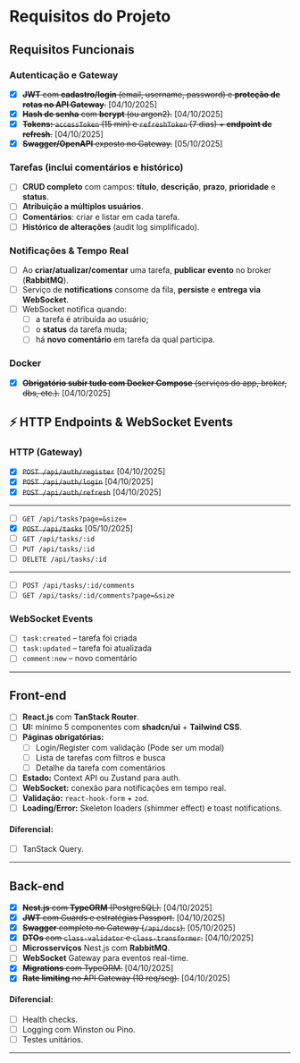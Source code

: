# Requisitos do Projeto

## Requisitos Funcionais

### Autenticação e Gateway

- [x] ~~**JWT** com **cadastro/login** (email, username, password) e **proteção de rotas no API Gateway**.~~ [04/10/2025]
- [x] ~~**Hash de senha** com **bcrypt** (ou argon2).~~ [04/10/2025]
- [x] ~~**Tokens:** `accessToken` (15 min) e `refreshToken` (7 dias) + **endpoint de refresh**.~~ [04/10/2025]
- [x] ~~**Swagger/OpenAPI** exposto no Gateway.~~ [05/10/2025]

### Tarefas (inclui comentários e histórico)

- [ ] **CRUD completo** com campos: **título**, **descrição**, **prazo**, **prioridade** e **status**.
- [ ] **Atribuição a múltiplos usuários**.
- [ ] **Comentários**: criar e listar em cada tarefa.
- [ ] **Histórico de alterações** (audit log simplificado).

### Notificações & Tempo Real

- [ ] Ao **criar/atualizar/comentar** uma tarefa, **publicar evento** no broker (**RabbitMQ**).
- [ ] Serviço de **notifications** consome da fila, **persiste** e **entrega via WebSocket**.
- [ ] WebSocket notifica quando:
    - [ ] a tarefa é atribuída ao usuário;
    - [ ] o **status** da tarefa muda;
    - [ ] há **novo comentário** em tarefa da qual participa.

### Docker

- [x] ~~**Obrigatório subir tudo com Docker Compose** (serviços do app, broker, dbs, etc.).~~ [04/10/2025]

## ⚡ HTTP Endpoints & WebSocket Events

### HTTP (Gateway)

- [x] ~~`POST /api/auth/register`~~ [04/10/2025]
- [x] ~~`POST /api/auth/login`~~ [04/10/2025]
- [x] ~~`POST /api/auth/refresh`~~ [04/10/2025]

---

- [ ] `GET /api/tasks?page=&size=`
- [x] ~~`POST /api/tasks`~~ [05/10/2025]
- [ ] `GET /api/tasks/:id`
- [ ] `PUT /api/tasks/:id`
- [ ] `DELETE /api/tasks/:id`

---

- [ ] `POST /api/tasks/:id/comments`
- [ ] `GET /api/tasks/:id/comments?page=&size`

### WebSocket Events

- [ ] `task:created` – tarefa foi criada
- [ ] `task:updated` – tarefa foi atualizada
- [ ] `comment:new` – novo comentário

---

## Front-end

- [ ] **React.js** com **TanStack Router**.
- [ ] **UI:** mínimo 5 componentes com **shadcn/ui** + **Tailwind CSS**.
- [ ] **Páginas obrigatórias:**
    - [ ] Login/Register com validação (Pode ser um modal)
    - [ ] Lista de tarefas com filtros e busca
    - [ ] Detalhe da tarefa com comentários
- [ ] **Estado:** Context API ou Zustand para auth.
- [ ] **WebSocket:** conexão para notificações em tempo real.
- [ ] **Validação:** `react-hook-form` + `zod`.
- [ ] **Loading/Error:** Skeleton loaders (shimmer effect) e toast notifications.

#### **Diferencial:**

- [ ] TanStack Query.

---

## Back-end

- [x] ~~**Nest.js** com **TypeORM** (PostgreSQL).~~ [04/10/2025]
- [x] ~~**JWT** com Guards e estratégias Passport.~~ [04/10/2025]
- [x] ~~**Swagger** completo no Gateway (`/api/docs`).~~ [05/10/2025]
- [x] ~~**DTOs** com `class-validator` e `class-transformer`.~~ [04/10/2025]
- [ ] **Microsserviços** Nest.js com **RabbitMQ**.
- [ ] **WebSocket** Gateway para eventos real-time.
- [x] ~~**Migrations** com TypeORM.~~ [04/10/2025]
- [x] ~~**Rate limiting** no API Gateway (10 req/seg).~~ [04/10/2025]

#### **Diferencial:**

- [ ] Health checks.
- [ ] Logging com Winston ou Pino.
- [ ] Testes unitários.

---
